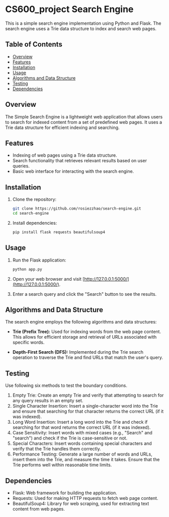 # CS600_project Search Engine

This is a simple search engine implementation using Python and Flask. The search engine uses a Trie data structure to index and search web pages.

## Table of Contents

- [Overview](#overview)
- [Features](#features)
- [Installation](#installation)
- [Usage](#usage)
- [Algorithms and Data Structure](#algorithms-and-data-structure)
- [Testing](#testing)
- [Dependencies](#dependencies)

## Overview

The Simple Search Engine is a lightweight web application that allows users to search for indexed content from a set of predefined web pages. It uses a Trie data structure for efficient indexing and searching.

## Features

- Indexing of web pages using a Trie data structure.
- Search functionality that retrieves relevant results based on user queries.
- Basic web interface for interacting with the search engine.

## Installation

1. Clone the repository:

    ```bash
    git clone https://github.com/rosiezzhao/search-engine.git
    cd search-engine
    ```

2. Install dependencies:

    ```bash
    pip install flask requests beautifulsoup4
    ```

## Usage

1. Run the Flask application:

    ```bash
    python app.py
    ```

2. Open your web browser and visit [http://127.0.0.1:5000/](http://127.0.0.1:5000/).

3. Enter a search query and click the "Search" button to see the results.

## Algorithms and Data Structure

The search engine employs the following algorithms and data structures:

- **Trie (Prefix Tree):** Used for indexing words from the web page content. This allows for efficient storage and retrieval of URLs associated with specific words.

- **Depth-First Search (DFS):** Implemented during the Trie search operation to traverse the Trie and find URLs that match the user's query.

## Testing

Use following six methods to test the boundary conditions.
1. Empty Trie: Create an empty Trie and verify that attempting to search for any query results in an empty set.
2. Single Character Insertion: Insert a single-character word into the Trie and ensure that searching for that character returns the correct URL (if it was indexed).
3. Long Word Insertion: Insert a long word into the Trie and check if searching for that word returns the correct URL (if it was indexed).
4. Case Sensitivity: Insert words with mixed cases (e.g., "Search" and "search") and check if the Trie is case-sensitive or not.
5. Special Characters: Insert words containing special characters and verify that the Trie handles them correctly.
6. Performance Testing: Generate a large number of words and URLs, insert them into the Trie, and measure the time it takes. Ensure that the Trie performs well within reasonable time limits.

## Dependencies

- Flask: Web framework for building the application.
- Requests: Used for making HTTP requests to fetch web page content.
- BeautifulSoup4: Library for web scraping, used for extracting text content from web pages.
